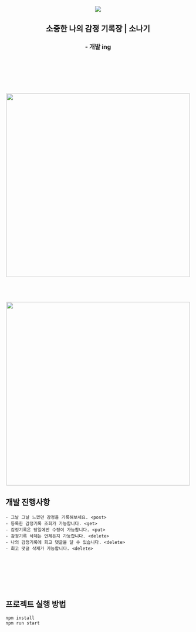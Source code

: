 <div align="center">

<img src="https://user-images.githubusercontent.com/94429667/210610478-c4f1f5c9-a194-43f1-800e-369134d2c0c0.png">


<h2>소중한 나의 감정 기록장 | 소나기</h2>
<h3>- 개발 ing</h3>

</br></br></br></br></br>

<img width="500" src="https://user-images.githubusercontent.com/94429667/210624097-ec211738-7379-40ce-8c8b-8b9c2b8c2b56.png">
</br></br></br></br></br>
<img width="500" src="https://user-images.githubusercontent.com/94429667/210624535-779dd37d-89ed-4266-a5ce-933c31982e5e.png">
</div>



## 개발 진행사항
```
- 그날 그날 느꼈던 감정을 기록해보세요. <post>
- 등록한 감정기록 조회가 가능합니다. <get>
- 감정기록은 당일에만 수정이 가능합니다. <put>
- 감정기록 삭제는 언제든지 가능합니다. <delete>
- 나의 감정기록에 회고 댓글을 달 수 있습니다. <delete>
- 회고 댓글 삭제가 가능합니다. <delete>

```

</br></br></br></br></br>



## 프로젝트 실행 방법

```
npm install
npm run start
```


